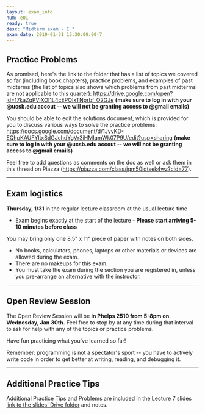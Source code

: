 ```yaml
---
layout: exam_info
num: e01
ready: true
desc: "Midterm exam - I "
exam_date: 2019-01-31 15:30:00.00-7
---
```


## Practice Problems

As promised, here's the link to the folder that has a list of topics we covered so far (including book chapters), practice problems, and examples of past midterms (the list of topics also shows which problems from past midterms are not applicable to this quarter):
<https://drive.google.com/open?id=17kaZqPVlXOI1L4cEPOIxTNprbf_O2GJe>
**(make sure to log in with your @ucsb.edu accout -- we will not be granting access to @gmail emails)**



You should be able to edit the solutions document, which is provided for you to discuss various ways to solve the practice problems:
<https://docs.google.com/document/d/1JvvKD-EQhpKAUFYltxSdGJchdYgVr3iHMIqmWk07P9U/edit?usp=sharing>
**(make sure to log in with your @ucsb.edu accout -- we will not be granting access to @gmail emails)**



Feel free to add questions as comments on the doc as well or ask them in this thread on Piazza (<https://piazza.com/class/jqm50idtsek4wz?cid=77>).


* * *

## Exam logistics

**Thursday, 1/31** in the regular lecture classroom at the usual lecture time
* Exam begins exactly at the start of the lecture - **Please start arriving 5-10 minutes before class**

You may bring only one 8.5" x 11" piece of paper with notes on both sides.

*    No books, calculators, phones, laptops or other materials or devices are allowed during the exam.
*    There are no makeups for this exam.
*    You must take the exam during the section you are registered in, unless you pre-arrange an alternative with the instructor.

* * *

## Open Review Session

The Open Review Session will be **in Phelps 2510 from 5-8pm on Wednesday, Jan 30th.** 
Feel free to stop by at any time during that interval to ask for help with any of the topics or practice problems.



Have fun practicing what you've learned so far!

Remember: programming is not a spectator's sport -- you have to actively write code in order to get better at writing, reading, and debugging it.


* * *

## Additional Practice Tips
Additional Practice Tips and Problems are included in the Lecture 7 slides [link to the slides' Drive folder](https://drive.google.com/drive/u/1/folders/1qG48RYFvB7VVEU7yP3eCkG8KRVA9KtYw) and notes.





